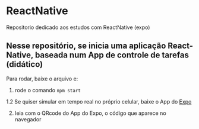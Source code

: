 # ReactNative
Repositorio dedicado aos estudos com ReactNative (expo)

## Nesse repositório, se inicia uma aplicação React-Native, baseada num App de controle de tarefas (didático)

Para rodar, baixe o arquivo e:

1. rode o comando `npm start`

  1.2 Se quiser simular em tempo real no próprio celular, baixe o App do [Expo](https://play.google.com/store/apps/details?id=host.exp.exponent&hl=pt_BR&gl=US)
  
2. leia com o QRcode do App do Expo, o código que aparece no navegador
